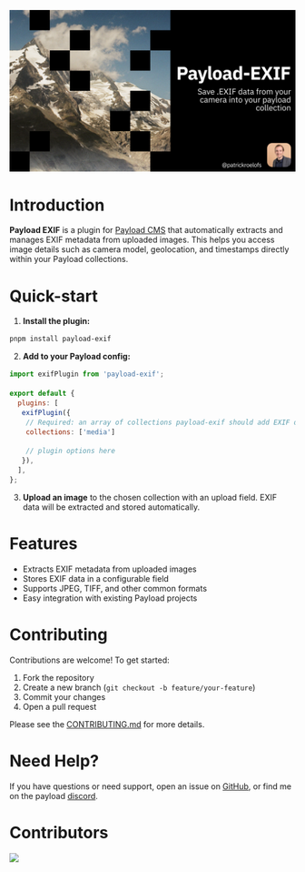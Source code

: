 ![Project Title](.github/assets/github-title.png)

# Introduction

**Payload EXIF** is a plugin for [Payload CMS](https://payloadcms.com/) that automatically extracts and manages EXIF metadata from uploaded images. This helps you access image details such as camera model, geolocation, and timestamps directly within your Payload collections.

# Quick-start

1. **Install the plugin:**
  ```bash
  pnpm install payload-exif
  ```
2. **Add to your Payload config:**
  ```js
  import exifPlugin from 'payload-exif';

  export default {
    plugins: [
     exifPlugin({
      // Required: an array of collections payload-exif should add EXIF data to, requires `upload` to be set to `true`.
      collections: ['media']

      // plugin options here
     }),
    ],
  };
  ```
3. **Upload an image** to the chosen collection with an upload field. EXIF data will be extracted and stored automatically.

# Features

- Extracts EXIF metadata from uploaded images
- Stores EXIF data in a configurable field
- Supports JPEG, TIFF, and other common formats
- Easy integration with existing Payload projects

# Contributing

Contributions are welcome! To get started:

1. Fork the repository
2. Create a new branch (`git checkout -b feature/your-feature`)
3. Commit your changes
4. Open a pull request

Please see the [CONTRIBUTING.md](CONTRIBUTING.md) for more details.

# Need Help?

If you have questions or need support, open an issue on [GitHub](https://github.com/payloadcms/payload-exif/issues), or find me on the payload [discord](https://discord.com/invite/r6sCXqVk3v).

# Contributors
<img align="left" src="https://contributors-img.web.app/image?repo=payloadcms/payload"/>

